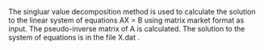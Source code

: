 The singluar value decomposition method is used to calculate the solution to the linear system of equations 
  AX = B using matrix market format as input. The pseudo-inverse matrix of A is calculated. The solution to 
the system of equations is in the file X.dat .
